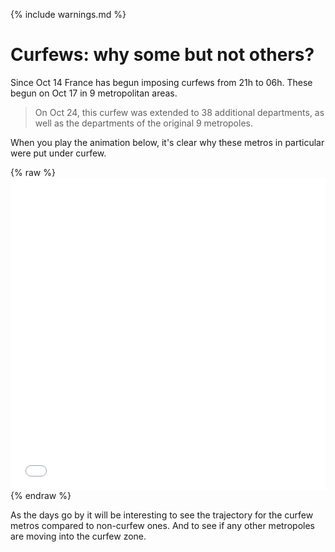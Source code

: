 {% include warnings.md %}

# Curfews: why some but not others?

Since Oct 14 France has begun imposing curfews from 21h to 06h. These begun on Oct 17 in 9 metropolitan areas.

<blockquote>On Oct 24, this curfew was extended to 38 additional departments, as well as the departments of the original 9 metropoles.</blockquote>

When you play the animation below, it's clear why these metros in particular were put under curfew.

{% raw %}<iframe width="100%" height="500" frameborder="0" scrolling="no" src="//plotly.com/~limegimlet/138.embed?showlink=false"></iframe>{% endraw %}

As the days go by it will be interesting to see the trajectory for the curfew metros compared to non-curfew ones.  And to see if any other metropoles are moving into the curfew zone.
